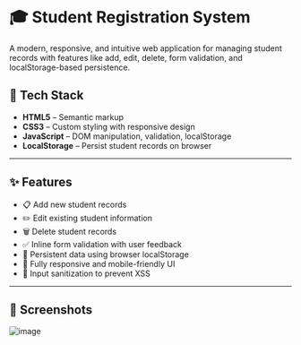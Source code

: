 # 🎓 Student Registration System

A modern, responsive, and intuitive web application for managing student records with features like add, edit, delete, form validation, and localStorage-based persistence.

## 🧰 Tech Stack

- **HTML5** – Semantic markup
- **CSS3** – Custom styling with responsive design
- **JavaScript** – DOM manipulation, validation, localStorage
- **LocalStorage** – Persist student records on browser

---

## ✨ Features

- 📋 Add new student records
- ✏️ Edit existing student information
- 🗑️ Delete student records
- ✅ Inline form validation with user feedback
- 💾 Persistent data using browser localStorage
- 📱 Fully responsive and mobile-friendly UI
- 🧪 Input sanitization to prevent XSS

---
## 📸 Screenshots
![image](https://github.com/user-attachments/assets/b23da001-d8a6-449f-a01f-b2cb2f656fed)


